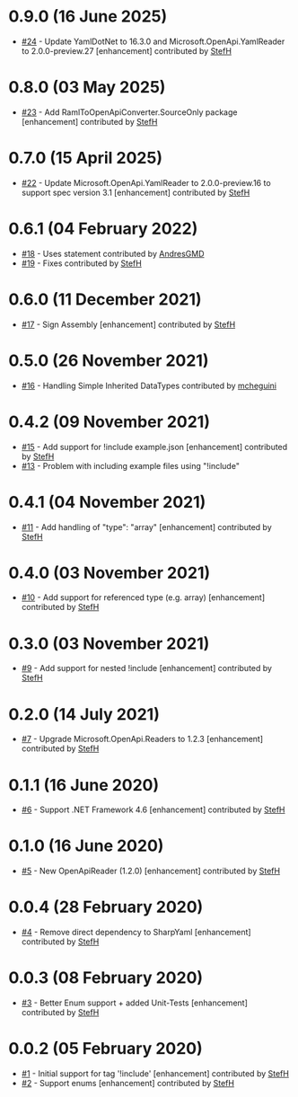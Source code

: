 # 0.9.0 (16 June 2025)
- [#24](https://github.com/StefH/RamlToOpenApiConverter/pull/24) - Update YamlDotNet to 16.3.0 and Microsoft.OpenApi.YamlReader to 2.0.0-preview.27 [enhancement] contributed by [StefH](https://github.com/StefH)

# 0.8.0 (03 May 2025)
- [#23](https://github.com/StefH/RamlToOpenApiConverter/pull/23) - Add RamlToOpenApiConverter.SourceOnly package [enhancement] contributed by [StefH](https://github.com/StefH)

# 0.7.0 (15 April 2025)
- [#22](https://github.com/StefH/RamlToOpenApiConverter/pull/22) - Update Microsoft.OpenApi.YamlReader to 2.0.0-preview.16 to support spec version 3.1 [enhancement] contributed by [StefH](https://github.com/StefH)

# 0.6.1 (04 February 2022)
- [#18](https://github.com/StefH/RamlToOpenApiConverter/pull/18) - Uses statement contributed by [AndresGMD](https://github.com/AndresGMD)
- [#19](https://github.com/StefH/RamlToOpenApiConverter/pull/19) - Fixes contributed by [StefH](https://github.com/StefH)

# 0.6.0 (11 December 2021)
- [#17](https://github.com/StefH/RamlToOpenApiConverter/pull/17) - Sign Assembly [enhancement] contributed by [StefH](https://github.com/StefH)

# 0.5.0 (26 November 2021)
- [#16](https://github.com/StefH/RamlToOpenApiConverter/pull/16) - Handling Simple Inherited DataTypes contributed by [mcheguini](https://github.com/mcheguini)

# 0.4.2 (09 November 2021)
- [#15](https://github.com/StefH/RamlToOpenApiConverter/pull/15) - Add support for !include example.json [enhancement] contributed by [StefH](https://github.com/StefH)
- [#13](https://github.com/StefH/RamlToOpenApiConverter/issues/13) - Problem with including example files using &quot;!include&quot;

# 0.4.1 (04 November 2021)
- [#11](https://github.com/StefH/RamlToOpenApiConverter/pull/11) - Add handling of &quot;type&quot;: &quot;array&quot; [enhancement] contributed by [StefH](https://github.com/StefH)

# 0.4.0 (03 November 2021)
- [#10](https://github.com/StefH/RamlToOpenApiConverter/pull/10) - Add support for referenced type (e.g. array) [enhancement] contributed by [StefH](https://github.com/StefH)

# 0.3.0 (03 November 2021)
- [#9](https://github.com/StefH/RamlToOpenApiConverter/pull/9) - Add support for nested !include [enhancement] contributed by [StefH](https://github.com/StefH)

# 0.2.0 (14 July 2021)
- [#7](https://github.com/StefH/RamlToOpenApiConverter/pull/7) - Upgrade Microsoft.OpenApi.Readers to 1.2.3 [enhancement] contributed by [StefH](https://github.com/StefH)

# 0.1.1 (16 June 2020)
- [#6](https://github.com/StefH/RamlToOpenApiConverter/pull/6) - Support .NET Framework 4.6 [enhancement] contributed by [StefH](https://github.com/StefH)

# 0.1.0 (16 June 2020)
- [#5](https://github.com/StefH/RamlToOpenApiConverter/pull/5) - New OpenApiReader (1.2.0) [enhancement] contributed by [StefH](https://github.com/StefH)

# 0.0.4 (28 February 2020)
- [#4](https://github.com/StefH/RamlToOpenApiConverter/pull/4) - Remove direct dependency to SharpYaml [enhancement] contributed by [StefH](https://github.com/StefH)

# 0.0.3 (08 February 2020)
- [#3](https://github.com/StefH/RamlToOpenApiConverter/pull/3) - Better Enum support + added Unit-Tests [enhancement] contributed by [StefH](https://github.com/StefH)

# 0.0.2 (05 February 2020)
- [#1](https://github.com/StefH/RamlToOpenApiConverter/pull/1) - Initial support for tag '!include' [enhancement] contributed by [StefH](https://github.com/StefH)
- [#2](https://github.com/StefH/RamlToOpenApiConverter/pull/2) - Support enums [enhancement] contributed by [StefH](https://github.com/StefH)

